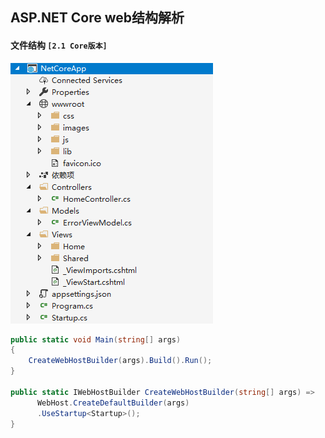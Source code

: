 ASP.NET Core web结构解析
-----

#### 文件结构 `[2.1 Core版本]`
![文件结构](/Image/CoreWeb.png)
```C#
public static void Main(string[] args)
{
    CreateWebHostBuilder(args).Build().Run();
}

public static IWebHostBuilder CreateWebHostBuilder(string[] args) =>
      WebHost.CreateDefaultBuilder(args)
      .UseStartup<Startup>();
}
```
